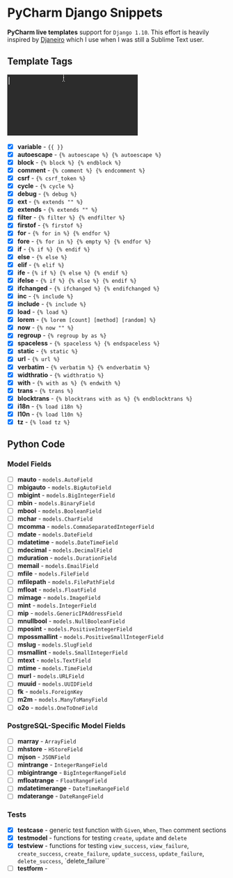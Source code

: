 # PyCharm Django Snippets

**PyCharm live templates** support for `Django 1.10`. This effort is heavily inspired by [Djaneiro](https://github.com/squ1b3r/Djaneiro) which I use when I was still a Sublime Text user.

## Template Tags

![](template-demo.gif)

- [x] **variable** - `{{ }}`
- [x] **autoescape** - `{% autoescape %} {% autoescape %}`
- [x] **block** - `{% block %} {% endblock %}`
- [x] **comment** - `{% comment %} {% endcomment %}`
- [x] **csrf** - `{% csrf_token %}`
- [x] **cycle** - `{% cycle %}`
- [x] **debug** - `{% debug %}`
- [x] **ext** - `{% extends "" %}`
- [x] **extends** - `{% extends "" %}`
- [x] **filter** - `{% filter %} {% endfilter %}`
- [x] **firstof** - `{% firstof %}`
- [x] **for** - `{% for in %} {% endfor %}`
- [x] **fore** - `{% for in %} {% empty %} {% endfor %}`
- [x] **if** - `{% if %} {% endif %}`
- [x] **else** - `{% else %}`
- [x] **elif** - `{% elif %}`
- [x] **ife** - `{% if %} {% else %} {% endif %}`
- [x] **ifelse** - `{% if %} {% else %} {% endif %}`
- [x] **ifchanged** - `{% ifchanged %} {% endifchanged %}`
- [x] **inc** - `{% include %}`
- [x] **include** - `{% include %}`
- [x] **load** - `{% load %}`
- [x] **lorem** - `{% lorem [count] [method] [random] %}`
- [x] **now** - `{% now "" %}`
- [x] **regroup** - `{% regroup by as %}`
- [x] **spaceless** - `{% spaceless %} {% endspaceless %}`
- [x] **static** - `{% static %}`
- [x] **url** - `{% url %}`
- [x] **verbatim** - `{% verbatim %} {% endverbatim %}`
- [x] **widthratio** - `{% widthratio %}`
- [x] **with** - `{% with as %} {% endwith %}`
- [x] **trans** - `{% trans %}`
- [x] **blocktrans** - `{% blocktrans with as %} {% endblocktrans %}`
- [x] **i18n** - `{% load i18n %}`
- [x] **l10n** - `{% load l10n %}`
- [x] **tz** - `{% load tz %}`

## Python Code

### Model Fields

- [ ] **mauto** - `models.AutoField`
- [ ] **mbigauto** - `models.BigAutoField`
- [ ] **mbigint** - `models.BigIntegerField`
- [ ] **mbin** - `models.BinaryField`
- [ ] **mbool** - `models.BooleanField`
- [ ] **mchar** - `models.CharField`
- [ ] **mcomma** - `models.CommaSeparatedIntegerField`
- [ ] **mdate** - `models.DateField`
- [ ] **mdatetime** - `models.DateTimeField`
- [ ] **mdecimal** - `models.DecimalField`
- [ ] **mduration** - `models.DurationField`
- [ ] **memail** - `models.EmailField`
- [ ] **mfile** - `models.FileField`
- [ ] **mfilepath** - `models.FilePathField`
- [ ] **mfloat** - `models.FloatField`
- [ ] **mimage** - `models.ImageField`
- [ ] **mint** - `models.IntegerField`
- [ ] **mip** - `models.GenericIPAddressField`
- [ ] **mnullbool** - `models.NullBooleanField`
- [ ] **mposint** - `models.PositiveIntegerField`
- [ ] **mpossmallint** - `models.PositiveSmallIntegerField`
- [ ] **mslug** - `models.SlugField`
- [ ] **msmallint** - `models.SmallIntegerField`
- [ ] **mtext** - `models.TextField`
- [ ] **mtime** - `models.TimeField`
- [ ] **murl** - `models.URLField`
- [ ] **muuid** - `models.UUIDField`
- [ ] **fk** - `models.ForeignKey`
- [ ] **m2m** - `models.ManyToManyField`
- [ ] **o2o** - `models.OneToOneField`

### PostgreSQL-Specific Model Fields

- [ ] **marray** - `ArrayField`
- [ ] **mhstore** - `HStoreField`
- [ ] **mjson** - `JSONField`
- [ ] **mintrange** - `IntegerRangeField`
- [ ] **mbigintrange** - `BigIntegerRangeField`
- [ ] **mfloatrange** - `FloatRangeField`
- [ ] **mdatetimerange** - `DateTimeRangeField`
- [ ] **mdaterange** - `DateRangeField`

### Tests

- [x] **testcase** - generic test function with `Given`, `When`, `Then` comment sections
- [x] **testmodel** - functions for testing `create`, `update` and `delete`
- [x] **testview** - functions for testing `view_success`, `view_failure`, `create_success`, `create_failure`, `update_success`, `update_failure`, `delete_success`, `delete_failure``
- [ ] **testform** - 